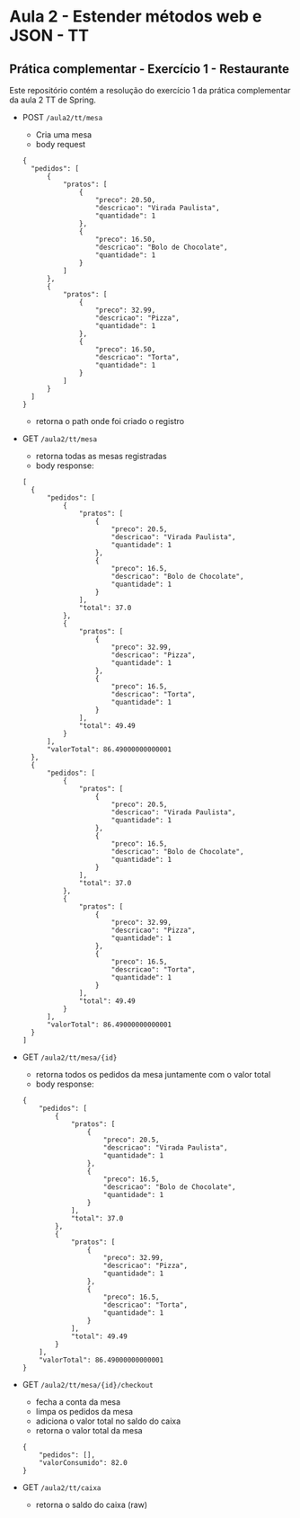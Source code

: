 # Aula 2 - Estender métodos web e JSON - TT

## Prática complementar - Exercício 1 - Restaurante

Este repositório contém a resolução do exercício 1 da prática complementar da aula 2 TT de Spring.

- POST ```` /aula2/tt/mesa ````
    - Cria uma mesa
    - body request
    ````
    {
      "pedidos": [
          {
              "pratos": [
                  {
                      "preco": 20.50,
                      "descricao": "Virada Paulista",
                      "quantidade": 1
                  },
                  {
                      "preco": 16.50,
                      "descricao": "Bolo de Chocolate",
                      "quantidade": 1
                  }
              ]
          },
          {
              "pratos": [
                  {
                      "preco": 32.99,
                      "descricao": "Pizza",
                      "quantidade": 1
                  },
                  {
                      "preco": 16.50,
                      "descricao": "Torta",
                      "quantidade": 1
                  }
              ]
          }
      ]
    }
    ````
  - retorna o path onde foi criado o registro
  
  
- GET ````` /aula2/tt/mesa `````
    - retorna todas as mesas registradas
    - body response:
    ````
    [
      {
          "pedidos": [
              {
                  "pratos": [
                      {
                          "preco": 20.5,
                          "descricao": "Virada Paulista",
                          "quantidade": 1
                      },
                      {
                          "preco": 16.5,
                          "descricao": "Bolo de Chocolate",
                          "quantidade": 1
                      }
                  ],
                  "total": 37.0
              },
              {
                  "pratos": [
                      {
                          "preco": 32.99,
                          "descricao": "Pizza",
                          "quantidade": 1
                      },
                      {
                          "preco": 16.5,
                          "descricao": "Torta",
                          "quantidade": 1
                      }
                  ],
                  "total": 49.49
              }
          ],
          "valorTotal": 86.49000000000001
      },
      {
          "pedidos": [
              {
                  "pratos": [
                      {
                          "preco": 20.5,
                          "descricao": "Virada Paulista",
                          "quantidade": 1
                      },
                      {
                          "preco": 16.5,
                          "descricao": "Bolo de Chocolate",
                          "quantidade": 1
                      }
                  ],
                  "total": 37.0
              },
              {
                  "pratos": [
                      {
                          "preco": 32.99,
                          "descricao": "Pizza",
                          "quantidade": 1
                      },
                      {
                          "preco": 16.5,
                          "descricao": "Torta",
                          "quantidade": 1
                      }
                  ],
                  "total": 49.49
              }
          ],
          "valorTotal": 86.49000000000001
      }
    ]
    ````
    

- GET ```` /aula2/tt/mesa/{id} ````
    - retorna todos os pedidos da mesa juntamente com o valor total
    - body response:
    ````
    {
        "pedidos": [
            {
                "pratos": [
                    {
                        "preco": 20.5,
                        "descricao": "Virada Paulista",
                        "quantidade": 1
                    },
                    {
                        "preco": 16.5,
                        "descricao": "Bolo de Chocolate",
                        "quantidade": 1
                    }
                ],
                "total": 37.0
            },
            {
                "pratos": [
                    {
                        "preco": 32.99,
                        "descricao": "Pizza",
                        "quantidade": 1
                    },
                    {
                        "preco": 16.5,
                        "descricao": "Torta",
                        "quantidade": 1
                    }
                ],
                "total": 49.49
            }
        ],
        "valorTotal": 86.49000000000001
    }
    ````
    

- GET ```` /aula2/tt/mesa/{id}/checkout ````
    - fecha a conta da mesa
    - limpa os pedidos da mesa
    - adiciona o valor total no saldo do caixa
    - retorna o valor total da mesa
    ````
    {
        "pedidos": [],
        "valorConsumido": 82.0
    }
    ````
  
- GET ````/aula2/tt/caixa ````
    - retorna o saldo do caixa (raw)